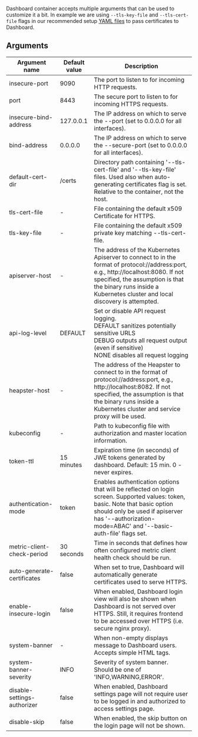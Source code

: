 Dashboard container accepts multiple arguments that can be used to customize it a bit. In example we are using `--tls-key-file` and `--tls-cert-file` flags in our recommended setup [YAML files](https://github.com/kubernetes/dashboard/blob/master/src/deploy/recommended/kubernetes-dashboard.yaml#L114) to pass certificates to Dashboard.

## Arguments

| Argument name               | Default value | Description                                                                                                                                                                                                                                         |
|-----------------------------|---------------|-----------------------------------------------------------------------------------------------------------------------------------------------------------------------------------------------------------------------------------------------------|
| insecure-port               | 9090          | The port to listen to for incoming HTTP requests.                                                                                                                                                                                                   |
| port                        | 8443          | The secure port to listen to for incoming HTTPS requests.                                                                                                                                                                                           |
| insecure-bind-address       | 127.0.0.1     | The IP address on which to serve the --port (set to 0.0.0.0 for all interfaces).                                                                                                                                                                    |
| bind-address                | 0.0.0.0       | The IP address on which to serve the --secure-port (set to 0.0.0.0 for all interfaces).                                                                                                                                                             |
| default-cert-dir            | /certs        | Directory path containing '--tls-cert-file' and '--tls-key-file' files. Used also when auto-generating certificates flag is set. Relative to the container, not the host.                                                                           |
| tls-cert-file               | -             | File containing the default x509 Certificate for HTTPS.                                                                                                                                                                                             |
| tls-key-file                | -             | File containing the default x509 private key matching --tls-cert-file.                                                                                                                                                                              |
| apiserver-host              | -             | The address of the Kubernetes Apiserver to connect to in the format of protocol://address:port, e.g., http://localhost:8080. If not specified, the assumption is that the binary runs inside a Kubernetes cluster and local discovery is attempted. |
| api-log-level              | DEFAULT        | Set or disable API request logging.<br />DEFAULT sanitizes potentially sensitive URLS<br />DEBUG outputs all request output (even if sensitive)<br />NONE disables all request logging |
| heapster-host               | -             | The address of the Heapster to connect to in the format of protocol://address:port, e.g., http://localhost:8082. If not specified, the assumption is that the binary runs inside a Kubernetes cluster and service proxy will be used.               |
| kubeconfig                  | -             | Path to kubeconfig file with authorization and master location information.                                                                                                                                                                         |
| token-ttl                   | 15 minutes    | Expiration time (in seconds) of JWE tokens generated by dashboard. Default: 15 min. 0 - never expires.                                                                                                                                              |
| authentication-mode         | token         | Enables authentication options that will be reflected on login screen. Supported values: token, basic. Note that basic option should only be used if apiserver has '--authorization-mode=ABAC' and '--basic-auth-file' flags set.                   |
| metric-client-check-period  | 30 seconds    | Time in seconds that defines how often configured metric client health check should be run.                                                                                                                                                         |
| auto-generate-certificates  | false         | When set to true, Dashboard will automatically generate certificates used to serve HTTPS.                                                                                                                                                           |
| enable-insecure-login       | false         | When enabled, Dashboard login view will also be shown when Dashboard is not served over HTTPS. Still, it requires frontend to be accessed over HTTPS (i.e. secure nginx proxy).                                                                     |
| system-banner               | -             | When non-empty displays message to Dashboard users. Accepts simple HTML tags.                                                                                                                                                                       |
| system-banner-severity      | INFO          | Severity of system banner. Should be one of 'INFO,WARNING,ERROR'.                                                                                                                                                                                   |
| disable-settings-authorizer | false         | When enabled, Dashboard settings page will not require user to be logged in and authorized to access settings page.                                                                                                                                 |                                                       
| disable-skip                | false         | When enabled, the skip button on the login page will not be shown.                    |     